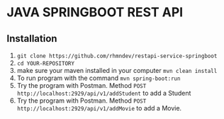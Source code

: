 # JAVA SPRINGBOOT REST API## Installation1. `git clone https://github.com/rhmndev/restapi-service-springboot`2. `cd YOUR-REPOSITORY`2. make sure your maven installed in your computer `mvn clean install`3. To run program with the command `mvn spring-boot:run`4. Try the  program with Postman. Method `POST` `http://localhost:2929/api/v1/addStudent` to add a Student5. Try the  program with Postman. Method `POST` `http://localhost:2929/api/v1/addMovie` to add a Movie.